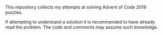 This repository collects my attempts at solving Advent of Code 2019 puzzles.

If attempting to understand a solution it is recommended to have already read
the problem. The code and comments may assume such knowledge.
